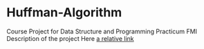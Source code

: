 # Huffman-Algorithm
Course Project for Data Structure and Programming Practicum FMI
Description of the project Here [a relative link](description.pdf)
